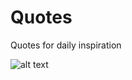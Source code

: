 # Quotes
Quotes for daily inspiration

![alt text](https://raw.githubusercontent.com/alons45/Quotes/master/Screenshot.png)
